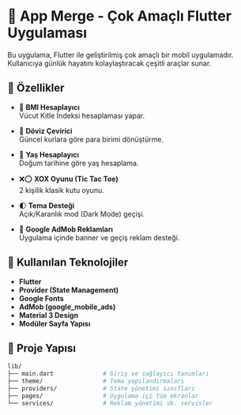 # 🧩 App Merge - Çok Amaçlı Flutter Uygulaması

Bu uygulama, Flutter ile geliştirilmiş çok amaçlı bir mobil uygulamadır. Kullanıcıya günlük hayatını kolaylaştıracak çeşitli araçlar sunar.

## 🚀 Özellikler

- 📏 **BMI Hesaplayıcı**  
  Vücut Kitle İndeksi hesaplaması yapar.

- 💱 **Döviz Çevirici**  
  Güncel kurlara göre para birimi dönüştürme.

- 🎂 **Yaş Hesaplayıcı**  
  Doğum tarihine göre yaş hesaplama.

- ❌⭕ **XOX Oyunu (Tic Tac Toe)**  
  2 kişilik klasik kutu oyunu.

- 🌓 **Tema Desteği**  
  Açık/Karanlık mod (Dark Mode) geçişi.

- 📱 **Google AdMob Reklamları**  
  Uygulama içinde banner ve geçiş reklam desteği.

## 🧠 Kullanılan Teknolojiler

- **Flutter**
- **Provider (State Management)**
- **Google Fonts**
- **AdMob (google_mobile_ads)**
- **Material 3 Design**
- **Modüler Sayfa Yapısı**

## 📁 Proje Yapısı

```bash
lib/
├── main.dart              # Giriş ve sağlayıcı tanımları
├── theme/                 # Tema yapılandırmaları
├── providers/             # State yönetimi sınıfları
├── pages/                 # Uygulama içi tüm ekranlar
└── services/              # Reklam yönetimi vb. servisler
